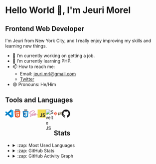 # Hello World 👋, I'm Jeuri Morel
## Frontend Web Developer
I'm Jeuri from New York City, and I really enjoy improving my skills and learning new things.  
- 🔭 I’m currently working on getting a job. 
- 🌱 I’m currently learning PHP. 
- 📫 How to reach me:
  - Email: jeuri.mrl@gmail.com 
  - [Twitter](https://twitter.com/codeToPerdition)
- 😄 Pronouns: He/Him 

## Tools and Languages 

<img align="left" alt="Visual Studio Code" width="26px" src="https://raw.githubusercontent.com/github/explore/80688e429a7d4ef2fca1e82350fe8e3517d3494d/topics/visual-studio-code/visual-studio-code.png" />
<img align="left" alt="HTML5" width="26px" src="https://raw.githubusercontent.com/github/explore/80688e429a7d4ef2fca1e82350fe8e3517d3494d/topics/html/html.png" />
<img align="left" alt="CSS3" width="26px" src="https://raw.githubusercontent.com/github/explore/80688e429a7d4ef2fca1e82350fe8e3517d3494d/topics/css/css.png" />
<img align="left" alt="Sass" width="26px" src="https://raw.githubusercontent.com/github/explore/80688e429a7d4ef2fca1e82350fe8e3517d3494d/topics/sass/sass.png" />
<img align="left" alt="JavaScript" width="26px" src="https://raw.githubusercontent.com/github/explore/80688e429a7d4ef2fca1e82350fe8e3517d3494d/topics/javascript/javascript.png" />
<img align="left" alt="Svelte JS" width="26px" src="https://github.com/sveltejs/branding/blob/master/svelte-logo.png" />
<img align="left" alt="Git" width="26px" src="https://raw.githubusercontent.com/github/explore/80688e429a7d4ef2fca1e82350fe8e3517d3494d/topics/git/git.png" />
<img align="left" alt="GitHub" width="26px" src="https://raw.githubusercontent.com/github/explore/78df643247d429f6cc873026c0622819ad797942/topics/github/github.png" />    

<br />
<br />

## Stats
- <details>
   <summary>:zap: Most Used Languages</summary>
   <img align="left" alt="Jeuri's GitHub Top Languages" src="https://github-readme-stats.vercel.app/api/top-langs/?username=jeurimorel" />
  </details>

- <details>
   <summary>:zap: GitHub Stats</summary>
   <img align="left" alt="Jeuri's GitHub Stats" src="https://github-readme-stats.vercel.app/api?username=jeurimorel&show_icons=true&count_private=true&hide_border=true&theme=onedark" />
  </details>

- <details>
   <summary>:zap: GitHub Activity Graph</summary>
   <img align="left" alt="Jeuri's GitHub Activity Graph" src="https://activity-graph.herokuapp.com/graph?username=jeurimorel" />
  </details>
